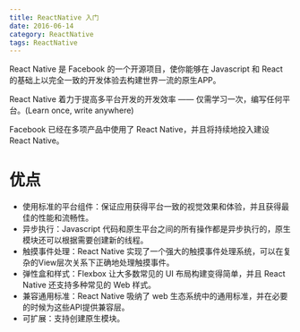 ```yaml
---
title: ReactNative 入门
date: 2016-06-14
category: ReactNative
tags: ReactNative
---
```


React Native 是 Facebook 的一个开源项目，使你能够在 Javascript 和 React 的基础上以完全一致的开发体验去构建世界一流的原生APP。

React Native 着力于提高多平台开发的开发效率 —— 仅需学习一次，编写任何平台。(Learn once, write anywhere)

Facebook 已经在多项产品中使用了 React Native，并且将持续地投入建设 React Native。

# 优点
- 使用标准的平台组件：保证应用获得平台一致的视觉效果和体验，并且获得最佳的性能和流畅性。
- 异步执行：Javascript 代码和原生平台之间的所有操作都是异步执行的，原生模块还可以根据需要创建新的线程。
- 触摸事件处理：React Native 实现了一个强大的触摸事件处理系统，可以在复杂的View层次关系下正确地处理触摸事件。
- 弹性盒和样式：Flexbox 让大多数常见的 UI 布局构建变得简单，并且 React Native 还支持多种常见的 Web 样式。
- 兼容通用标准：React Native 吸纳了 web 生态系统中的通用标准，并在必要的时候为这些API提供兼容层。
- 可扩展：支持创建原生模块。
